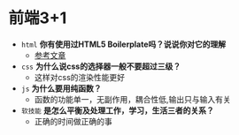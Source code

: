 # 前端3+1
- `html` **你有使用过HTML5 Boilerplate吗？说说你对它的理解**
  - [参考文章](https://www.bootcss.com/p/html5boilerplate/)
- `css` **为什么说css的选择器一般不要超过三级？**
  - 这样对css的渲染性能更好
- `js` **为什么要用纯函数？**
  - 函数的功能单一，无副作用，耦合性低,输出只与输入有关
- `软技能` **是怎么平衡及处理工作，学习，生活三者的关系？**
  - 正确的时间做正确的事